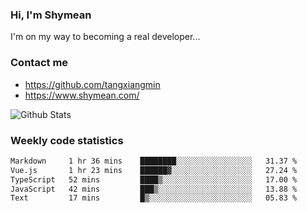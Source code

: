 ### Hi, I'm Shymean

I'm on my way to becoming a real developer...

### Contact me

- <https://github.com/tangxiangmin>
- <https://www.shymean.com/>

![Github Stats](https://github-readme-stats.vercel.app/api?username=tangxiangmin&show_icons=true&theme=dark)


###  Weekly code statistics

<!--START_SECTION:waka-->

```txt
Markdown     1 hr 36 mins    ████████░░░░░░░░░░░░░░░░░   31.37 %
Vue.js       1 hr 23 mins    ██████▓░░░░░░░░░░░░░░░░░░   27.24 %
TypeScript   52 mins         ████▒░░░░░░░░░░░░░░░░░░░░   17.00 %
JavaScript   42 mins         ███▒░░░░░░░░░░░░░░░░░░░░░   13.88 %
Text         17 mins         █▒░░░░░░░░░░░░░░░░░░░░░░░   05.83 %
```

<!--END_SECTION:waka-->